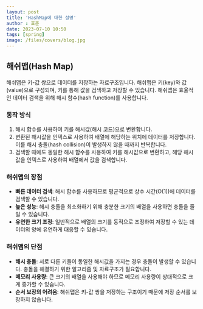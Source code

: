 ```yaml
---
layout: post
title: 'HashMap에 대한 설명'
author : 효준
date: 2023-07-10 10:50
tags: [spring]
image: /files/covers/blog.jpg
---
```


## 해쉬맵(Hash Map)

해쉬맵은 키-값 쌍으로 데이터를 저장하는 자료구조입니다. 해쉬맵은 키(key)와 값(value)으로 구성되며, 키를 통해 값을 검색하고 저장할 수 있습니다. 해쉬맵은 효율적인 데이터 검색을 위해 해시 함수(hash function)를 사용합니다.

### 동작 방식

1. 해시 함수를 사용하여 키를 해시값(해시 코드)으로 변환합니다.
2. 변환된 해시값을 인덱스로 사용하여 배열에 해당하는 위치에 데이터를 저장합니다. 이를 해시 충돌(hash collision)이 발생하지 않을 때까지 반복합니다.
3. 검색할 때에도 동일한 해시 함수를 사용하여 키를 해시값으로 변환하고, 해당 해시값을 인덱스로 사용하여 배열에서 값을 검색합니다.

### 해쉬맵의 장점

- **빠른 데이터 검색**: 해시 함수를 사용하므로 평균적으로 상수 시간(O(1))에 데이터를 검색할 수 있습니다.
- **높은 성능**: 해시 충돌을 최소화하기 위해 충분한 크기의 배열을 사용하면 충돌을 줄일 수 있습니다.
- **유연한 크기 조정**: 일반적으로 배열의 크기를 동적으로 조정하여 저장할 수 있는 데이터의 양에 유연하게 대응할 수 있습니다.

### 해쉬맵의 단점

- **해시 충돌**: 서로 다른 키들이 동일한 해시값을 가지는 경우 충돌이 발생할 수 있습니다. 충돌을 해결하기 위한 알고리즘 및 자료구조가 필요합니다.
- **메모리 사용량**: 큰 크기의 배열을 사용해야 하므로 메모리 사용량이 상대적으로 크게 증가할 수 있습니다.
- **순서 보장의 어려움**: 해쉬맵은 키-값 쌍을 저장하는 구조이기 때문에 저장 순서를 보장하지 않습니다.

